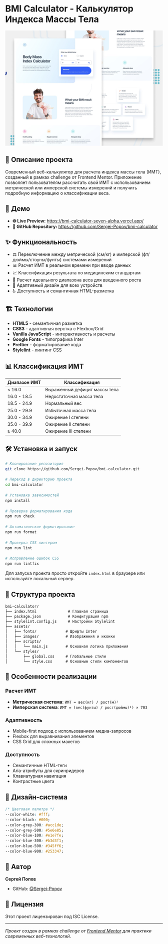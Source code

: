 # BMI Calculator - Калькулятор Индекса Массы Тела

![Превью калькулятора ИМТ](./preview.jpg)

## 🎯 Описание проекта

Современный веб-калькулятор для расчета индекса массы тела (ИМТ), созданный в рамках challenge от Frontend Mentor. Приложение позволяет пользователям рассчитать свой ИМТ с использованием метрической или имперской системы измерений и получить подробную информацию о классификации веса.

## 🚀 Демо

- **🌐 Live Preview:** https://bmi-calculator-seven-alpha.vercel.app/
- **📂 GitHub Repository:** https://github.com/Sergei-Popov/bmi-calculator

## ✨ Функциональность

- ⚖️ Переключение между метрической (см/кг) и имперской (фт/дюймы/стоуны/фунты) системами измерений
- 📊 Расчет ИМТ в реальном времени при вводе данных
- 📈 Классификация результата по медицинским стандартам
- 🎯 Расчет идеального диапазона веса для введенного роста
- 📱 Адаптивный дизайн для всех устройств
- ♿ Доступность и семантичная HTML-разметка

## 🏗️ Технологии

- **HTML5** - семантичная разметка
- **CSS3** - адаптивная верстка с Flexbox/Grid
- **Vanilla JavaScript** - интерактивность и расчеты
- **Google Fonts** - типографика Inter
- **Prettier** - форматирование кода
- **Stylelint** - линтинг CSS

## 📊 Классификация ИМТ

| Диапазон ИМТ | Классификация |
|--------------|---------------|
| < 16.0 | Выраженный дефицит массы тела |
| 16.0 - 18.5 | Недостаточная масса тела |
| 18.5 - 24.9 | Нормальный вес |
| 25.0 - 29.9 | Избыточная масса тела |
| 30.0 - 34.9 | Ожирение I степени |
| 35.0 - 39.9 | Ожирение II степени |
| ≥ 40.0 | Ожирение III степени |

## 🛠️ Установка и запуск

```bash
# Клонирование репозитория
git clone https://github.com/Sergei-Popov/bmi-calculator.git

# Переход в директорию проекта
cd bmi-calculator

# Установка зависимостей
npm install

# Проверка форматирования кода
npm run check

# Автоматическое форматирование
npm run format

# Проверка CSS линтером
npm run lint

# Исправление ошибок CSS
npm run lintfix
```

Для запуска проекта просто откройте `index.html` в браузере или используйте локальный сервер.

## 📁 Структура проекта

```
bmi-calculator/
├── index.html              # Главная страница
├── package.json            # Конфигурация npm
├── stylelint.config.js     # Настройки Stylelint
├── assets/
│   ├── fonts/             # Шрифты Inter
│   ├── images/            # Изображения и иконки
│   ├── scripts/
│   │   └── main.js        # Основная логика приложения
│   └── styles/
│       ├── global.css     # Глобальные стили
│       └── style.css      # Основные стили компонентов
```

## 🔧 Особенности реализации

### Расчет ИМТ
- **Метрическая система**: `ИМТ = вес(кг) / рост(м)²`
- **Имперская система**: `ИМТ = (вес(фунты) / рост(дюймы)²) × 703`

### Адаптивность
- Mobile-first подход с использованием медиа-запросов
- Flexbox для выравнивания элементов
- CSS Grid для сложных макетов

### Доступность
- Семантичные HTML-теги
- Aria-атрибуты для скринридеров
- Клавиатурная навигация
- Контрастные цвета

## 🎨 Дизайн-система

```css
/* Цветовая палитра */
--color-white: #fff;
--color-black: #000;
--color-grey-300: #acc1de;
--color-grey-500: #5e6e85;
--color-blue-100: #e1e7fe;
--color-blue-300: #b3d3f1;
--color-blue-500: #345ff6;
--color-blue-900: #253347;
```

## 📝 Автор

**Сергей Попов**
- GitHub: [@Sergei-Popov](https://github.com/Sergei-Popov)

## 📄 Лицензия

Этот проект лицензирован под ISC License.

---

*Проект создан в рамках challenge от [Frontend Mentor](https://www.frontendmentor.io) для практики современных веб-технологий.*
